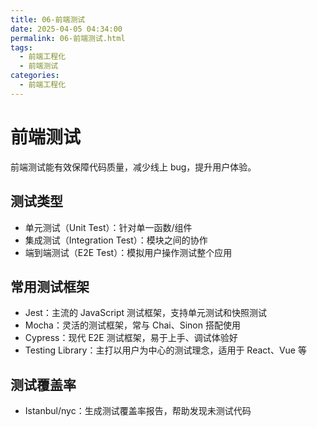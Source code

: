 ```yaml
---
title: 06-前端测试
date: 2025-04-05 04:34:00
permalink: 06-前端测试.html
tags:
  - 前端工程化
  - 前端测试
categories:
  - 前端工程化
---
```


# 前端测试

前端测试能有效保障代码质量，减少线上 bug，提升用户体验。

## 测试类型

- 单元测试（Unit Test）：针对单一函数/组件
- 集成测试（Integration Test）：模块之间的协作
- 端到端测试（E2E Test）：模拟用户操作测试整个应用

## 常用测试框架

- Jest：主流的 JavaScript 测试框架，支持单元测试和快照测试
- Mocha：灵活的测试框架，常与 Chai、Sinon 搭配使用
- Cypress：现代 E2E 测试框架，易于上手、调试体验好
- Testing Library：主打以用户为中心的测试理念，适用于 React、Vue 等

## 测试覆盖率

- Istanbul/nyc：生成测试覆盖率报告，帮助发现未测试代码